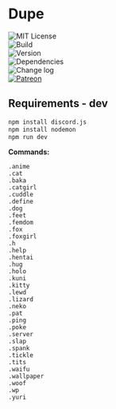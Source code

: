 # Dupe  
  
![MIT License](https://moyshik7.github.io/dis/license.svg)  
![Build](https://moyshik7.github.io/dis/build.svg)  
![Version](https://moyshik7.github.io/dis/version.svg)  
![Dependencies](https://moyshik7.github.io/dis/dependency.svg)  
![Change log](https://moyshik7.github.io/dis/changelog.svg)  
[![Patreon](https://moyshik7.github.io/dis/patreon.svg)](https://www.patreon.com/plubin)  
  
  
  
## Requirements - dev  
  
```bash
npm install discord.js
npm install nodemon
npm run dev
```
  
**Commands:**  
  
`.anime`  
`.cat`  
`.baka`  
`.catgirl`  
`.cuddle`  
`.define`  
`.dog`  
`.feet`  
`.femdom`  
`.fox`  
`.foxgirl`  
`.h`  
`.help`  
`.hentai`  
`.hug`  
`.holo`  
`.kuni`  
`.kitty`  
`.lewd`  
`.lizard`  
`.neko`  
`.pat`  
`.ping`  
`.poke`  
`.server`  
`.slap`  
`.spank`  
`.tickle`  
`.tits`  
`.waifu`  
`.wallpaper`  
`.woof`  
`.wp`  
`.yuri`  
  